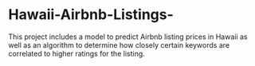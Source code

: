 # Hawaii-Airbnb-Listings-
This project includes a model to predict Airbnb listing prices in Hawaii as well as an algorithm to determine how closely certain keywords are correlated to higher ratings for the listing. 

